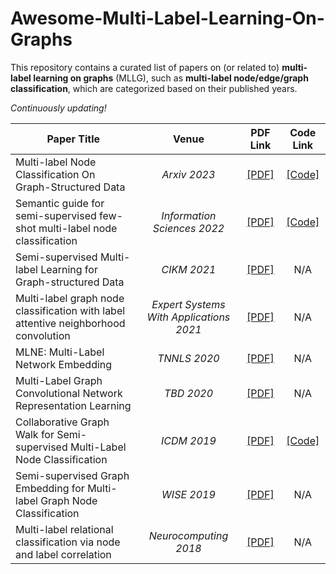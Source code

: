 # Awesome-Multi-Label-Learning-On-Graphs

This repository contains a curated list of papers on (or related to) **multi-label learning on graphs** (MLLG), such as **multi-label node/edge/graph classification**, which are categorized based on their published years.

*Continuously updating!*

| **Paper Title** | **Venue** | **PDF Link** | **Code Link** |
| --------------- | :--------: | :--------: | :--------: | 
| Multi-label Node Classification On Graph-Structured Data | _Arxiv 2023_ | [[PDF]](https://arxiv.org/pdf/2304.10398.pdf) | [[Code]](https://anonymous.4open.science/r/LFLF-5D8C/) | 
| Semantic guide for semi-supervised few-shot multi-label node classification | _Information Sciences 2022_ | [[PDF]](https://www.sciencedirect.com/science/article/pii/S0020025522000111) | [[Code]](https://github.com/xiaolin1207/LARN) |
| Semi-supervised Multi-label Learning for Graph-structured Data | _CIKM 2021_ |[[PDF]](https://dl.acm.org/doi/10.1145/3459637.3482391) | N/A |
| Multi-label graph node classification with label attentive neighborhood convolution | _Expert Systems With Applications 2021_ | [[PDF]](https://www.sciencedirect.com/science/article/pii/S0957417421005042) | N/A |
| MLNE: Multi-Label Network Embedding | _TNNLS 2020_ | [[PDF]](https://ieeexplore.ieee.org/document/8894391) | N/A |
| Multi-Label Graph Convolutional Network Representation Learning | _TBD 2020_ | [[PDF]](https://ieeexplore.ieee.org/document/9177263) | N/A |
| Collaborative Graph Walk for Semi-supervised Multi-Label Node Classification | _ICDM 2019_ | [[PDF]](https://ieeexplore.ieee.org/document/8970680) | [[Code]](https://github.com/Uchman21/MLGW) |
| Semi-supervised Graph Embedding for Multi-label Graph Node Classification | _WISE 2019_ | [[PDF]](https://link.springer.com/chapter/10.1007/978-3-030-34223-4_35) | N/A |
| Multi-label relational classification via node and label correlation | _Neurocomputing 2018_ | [[PDF]](https://www.sciencedirect.com/science/article/pii/S0925231218302467) | N/A |

